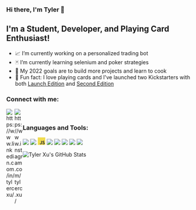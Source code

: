 ### Hi there, I'm Tyler 👋

## I'm a Student, Developer, and Playing Card Enthusiast!

- 📈 I’m currently working on a personalized trading bot
- 🃏 I’m currently learning selenium and poker strategies
- 🥅 My 2022 goals are to build more projects and learn to cook
- 🎴 Fun fact: I love playing cards and I've launched two Kickstarters with both [Launch Edition](https://www.kickstarter.com/projects/transflux/transflux-playing-cards-launch-edition) and [Second Edition](https://www.kickstarter.com/projects/transflux/transflux-playing-cards-second-edition)

### Connect with me:

[<img align="left" alt="https://www.linkedin.com/in/tylercxu/" width="22px" src="https://www.vectorlogo.zone/logos/instagram/instagram-icon.svg" />][linkedin]
[<img align="left" alt="https://www.instagram.com/tylerc.xu/" width="22px" src="https://www.vectorlogo.zone/logos/linkedin/linkedin-tile.svg" />][instagram]

</br>

### Languages and Tools:

<code><img height="20" src="https://www.vectorlogo.zone/logos/python/python-icon.svg"></code>
<code><img height="20" src="https://upload.wikimedia.org/wikipedia/commons/thumb/1/18/ISO_C%2B%2B_Logo.svg/1200px-ISO_C%2B%2B_Logo.svg.png"></code>
<code><img height="20" src="https://raw.githubusercontent.com/github/explore/80688e429a7d4ef2fca1e82350fe8e3517d3494d/topics/javascript/javascript.png"></code>
<code><img height="20" src="https://www.vectorlogo.zone/logos/pytorch/pytorch-icon.svg"></code>
<code><img height="20" src="https://www.vectorlogo.zone/logos/reactjs/reactjs-icon.svg"></code>
<code><img height="20" src="https://www.vectorlogo.zone/logos/oracle/oracle-icon.svg"></code>
<code><img height="20" src="https://www.vectorlogo.zone/logos/adobe_illustrator/adobe_illustrator-icon.svg"></code>
<code><img height="20" src="https://www.vectorlogo.zone/logos/figma/figma-icon.svg"></code>

<img align="left" alt="Tyler Xu's GitHub Stats" src="https://github-readme-stats-beige-pi.vercel.app/api?username=tylercxu&show_icons=true&hide_border=true&count_private=true&theme=dracula" />

[linkedin]: https://www.linkedin.com/in/tylercxu/
[instagram]: https://www.instagram.com/tylerc.xu/
